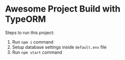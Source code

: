 # Awesome Project Build with TypeORM

Steps to run this project:

1. Run `npm i` command
2. Setup database settings inside `default.env` file
3. Run `npm start` command
